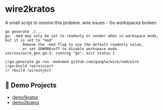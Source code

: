 # wire2kratos

A small script to resolve this problem. wire issues - Go workspaces broken:
```
go generate ./...
go: -mod may only be set to readonly or vendor when in workspace mode, but it is set to "mod"
        Remove the -mod flag to use the default readonly value, 
        or set GOWORK=off to disable workspace mode.
xxx/xxx/wire_gen.go:3: running "go": exit status 1
```

```
//go:generate go run -mod=mod github.com/google/wire/cmd/wire
//go:build !wireinject
// +build !wireinject
```

## 🔁 Demo Projects

* [demo1kratos](https://github.com/orzkratos/wire2kratos-demos/tree/main/demo1kratos)
* [demo2kratos](https://github.com/orzkratos/wire2kratos-demos/tree/main/demo2kratos)

